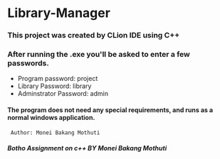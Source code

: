 # Library-Manager


### This project was created by CLion IDE using C++

### After running the .exe you'll be asked to enter a few passwords.


- Program password: project
- Library Password: library
- Adminstrator Password: admin


#### The program does not need any special requirements, and runs as a normal windows application.


     Author: Monei Bakang Mothuti
         
         
##### Botho Assignment on c++ BY Monei Bakang Mothuti
